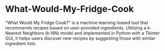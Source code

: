 # What-Would-My-Fridge-Cook
"What Would My Fridge Cook?" is a machine learning-based tool that recommends recipes based on user-provided ingredients. Utilizing a k-Nearest Neighbors (k-NN) model and implemented in Python with a Tkinter GUI, it helps users discover new recipes by suggesting those with similar ingredient lists.
